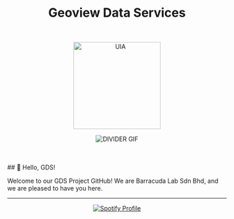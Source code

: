 <h1 align=center>
   Geoview Data Services
</h1>
<br>
<p align=center>
  <img src="https://tronova.azmiproductions.com/img/pocketnoback.png" alt="UIA" width="200"/>
</p>
<p align=center>
  <img src="https://user-images.githubusercontent.com/73097560/115834477-dbab4500-a447-11eb-908a-139a6edaec5c.gif" alt="DIVIDER GIF" />
</p>

<br>


<br>
## 👋 Hello, GDS!<br>

Welcome to our GDS Project GitHub! We are Barracuda Lab Sdn Bhd, and we are pleased to have you here.<br>


<hr>



<p align="center">
  <a href="https://spotify-github-profile.kittinanx.com/api/view?uid=312sckq4hebyervf4utsjawou4hm&redirect=true">
    <img src="https://spotify-github-profile.kittinanx.com/api/view?uid=312sckq4hebyervf4utsjawou4hm&cover_image=true&theme=default&show_offline=true&background_color=121212&interchange=false&bar_color_cover=true" alt="Spotify Profile" />
  </a>
</p>
